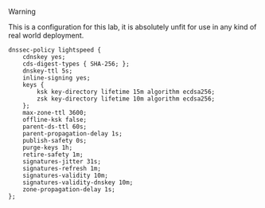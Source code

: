 > [!WARNING]
> This is a configuration for this lab, it is absolutely unfit for use in any kind of real world deployment.

```
dnssec-policy lightspeed {
    cdnskey yes;
    cds-digest-types { SHA-256; };
    dnskey-ttl 5s;
    inline-signing yes;
    keys {
        ksk key-directory lifetime 15m algorithm ecdsa256;
        zsk key-directory lifetime 10m algorithm ecdsa256;
    };
    max-zone-ttl 3600;
    offline-ksk false;
    parent-ds-ttl 60s;
    parent-propagation-delay 1s;
    publish-safety 0s;
    purge-keys 1h;
    retire-safety 1m;
    signatures-jitter 31s;
    signatures-refresh 1m;
    signatures-validity 10m;
    signatures-validity-dnskey 10m;
    zone-propagation-delay 1s;
};
```